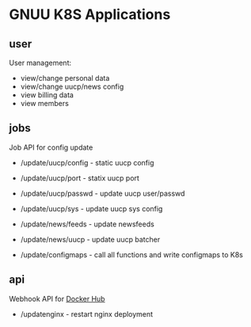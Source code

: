 GNUU K8S Applications
=====================

user
----

User management:

* view/change personal data
* view/change uucp/news config
* view billing data
* view members


jobs
----


Job API for config update

* /update/uucp/config - static uucp config
* /update/uucp/port - statix uucp port
* /update/uucp/passwd  - update uucp user/passwd
* /update/uucp/sys - update uucp sys config
* /update/news/feeds - update newsfeeds
* /update/news/uucp - update uucp batcher

* /update/configmaps - call all functions and write configmaps to K8s


api
---

Webhook API for [Docker Hub](https://github.com/maccyber/micro-dockerhub-hook/)

* /updatenginx - restart nginx deployment



